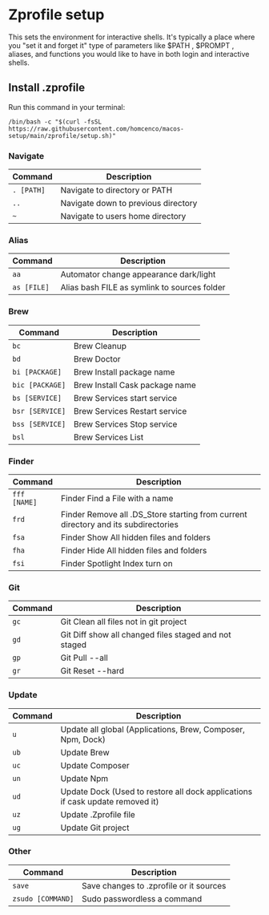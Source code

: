 # Zprofile setup
This sets the environment for interactive shells. It's typically a place where you "set it and forget it" type of parameters like $PATH , $PROMPT , aliases, and functions you would like to have in both login and interactive shells.

## Install .zprofile
Run this command in your terminal:
```shell
/bin/bash -c "$(curl -fsSL https://raw.githubusercontent.com/homcenco/macos-setup/main/zprofile/setup.sh)"
```

### Navigate
| Command    | Description                         |
|------------|-------------------------------------|
| `. [PATH]` | Navigate to directory or PATH       |
| `..`       | Navigate down to previous directory |
| `~`        | Navigate to users home directory    |

### Alias
| Command     | Description                                  |
|-------------|----------------------------------------------|
| `aa`        | Automator change appearance dark/light       |
| `as [FILE]` | Alias bash FILE as symlink to sources folder |

### Brew
| Command         | Description                    |
|-----------------|--------------------------------|
| `bc`            | Brew Cleanup                   |
| `bd`            | Brew Doctor                    |
| `bi [PACKAGE]`  | Brew Install package name      |
| `bic [PACKAGE]` | Brew Install Cask package name |
| `bs [SERVICE]`  | Brew Services start service    |
| `bsr [SERVICE]` | Brew Services Restart service  |
| `bss [SERVICE]` | Brew Services Stop service     | 
| `bsl`           | Brew Services List             |

### Finder
| Command      | Description                                                                        |
|--------------|------------------------------------------------------------------------------------|
| `fff [NAME]` | Finder Find a File with a name                                                     |
| `frd`        | Finder Remove all .DS_Store starting from current directory and its subdirectories |
| `fsa`        | Finder Show All hidden files and folders                                           |
| `fha`        | Finder Hide All hidden files and folders                                           |
| `fsi`        | Finder Spotlight Index turn on                                                     |

### Git
| Command | Description                                           |
|---------|-------------------------------------------------------|
| `gc`    | Git Clean all files not in git project                |
| `gd`    | Git Diff show all changed files staged and not staged |
| `gp`    | Git Pull --all                                        |
| `gr`    | Git Reset --hard                                      |

### Update
| Command | Description                                                                   |
|---------|-------------------------------------------------------------------------------|
| `u`     | Update all global (Applications, Brew, Composer, Npm, Dock)                   |
| `ub`    | Update Brew                                                                   |
| `uc`    | Update Composer                                                               |
| `un`    | Update Npm                                                                    |
| `ud`    | Update Dock (Used to restore all dock applications if cask update removed it) |
| `uz`    | Update .Zprofile file                                                         |
| `ug`    | Update Git project                                                            |

### Other
| Command           | Description                             |
|-------------------|-----------------------------------------|
| `save`            | Save changes to .zprofile or it sources |
| `zsudo [COMMAND]` | Sudo passwordless a command             |
